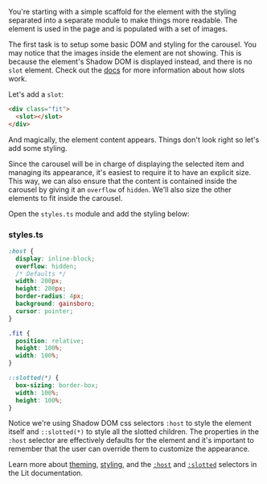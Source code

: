 You're starting with a simple scaffold for the element with the styling
separated into a separate module to make things more readable.
The element is used in the page and is populated with a set of images.

The first task is to setup some basic DOM and styling for the carousel.
You may notice that the images inside the element are not showing. This is
because the element's Shadow DOM is displayed instead, and there is no
`slot` element. Check out the [docs](https://lit.dev/docs/components/shadow-dom/#slots)
for more information about how slots work.

Let's add a `slot`:

```html
<div class="fit">
  <slot></slot>
</div>
```

And magically, the element content appears. Things don't look right so let's
add some styling.

Since the carousel will be in charge of displaying
the selected item and managing its appearance, it's easiest to require it to
have an explicit size. This way, we can also ensure that the content is
contained inside the carousel by giving it an `overflow` of `hidden`. We'll
also size the other elements to fit inside the carousel.

Open the `styles.ts` module and add the styling below:

### styles.ts
```css
:host {
  display: inline-block;
  overflow: hidden;
  /* Defaults */
  width: 200px;
  height: 200px;
  border-radius: 4px;
  background: gainsboro;
  cursor: pointer;
}

.fit {
  position: relative;
  height: 100%;
  width: 100%;
}

::slotted(*) {
  box-sizing: border-box;
  width: 100%;
  height: 100%;
}
```

Notice we're using Shadow DOM css selectors `:host` to style the element
itself and `::slotted(*)` to style all the slotted children. The properties
in the `:host` selector are effectively defaults for the element and it's
important to remember that the user can override them to customize the
appearance.

<aside class="info">
  Learn more about
  <a href="https://lit.dev/docs/components/styles/#theming" target="_blank">theming</a>,
  <a href="https://lit.dev/docs/components/styles/#shadow-dom" target="_blank">styling</a>, and the
  <a href="https://lit.dev/docs/components/styles/#host" target="_blank"><code>:host</code></a>
  and
  <a href="https://lit.dev/docs/components/styles/#slotted" target="_blank"><code>:slotted</code></a>
  selectors in the Lit documentation.
</aside>
